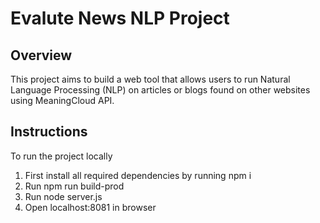 # Evalute News NLP Project

## Overview

This project aims to build a web tool that allows users to run Natural Language Processing (NLP) on articles or blogs found on other websites using MeaningCloud API.

## Instructions

To run the project locally

1. First install all required dependencies by running npm i
2. Run npm run build-prod
3. Run node server.js
4. Open localhost:8081 in browser
